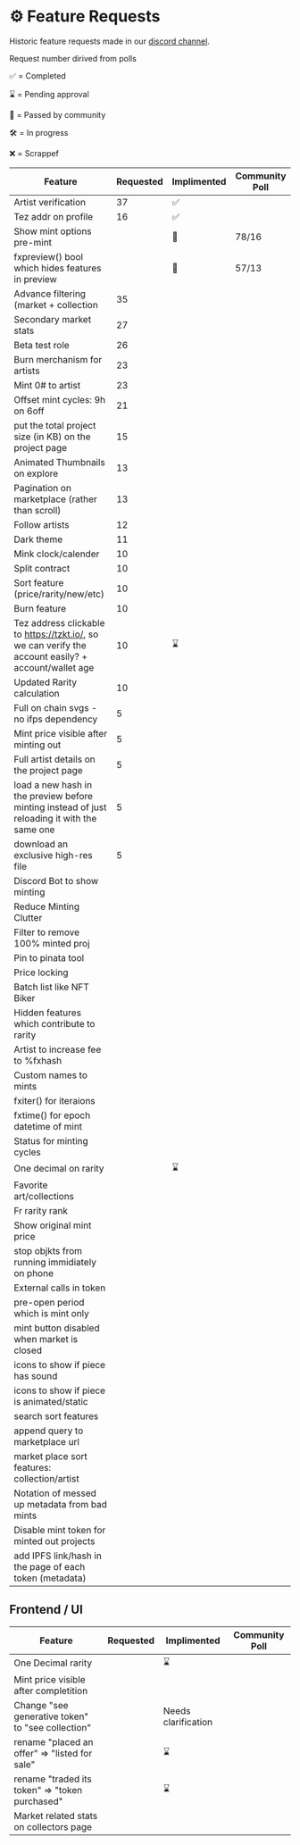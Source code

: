 # ⚙ Feature Requests

Historic feature requests made in our [discord channel](https://discord.gg/WDXQtzM4).

Request number dirived from polls

✅ = Completed

⌛ = Pending approval

🎉 = Passed by community

🛠 = In progress

❌ = Scrappef

| Feature                                                                                              | Requested | Implimented | Community Poll |
| ---------------------------------------------------------------------------------------------------- | --------- | ----------- | -------------- |
| Artist verification                                                                                  | 37        | ✅           |                |
| Tez addr on profile                                                                                  | 16        | ✅           |                |
| Show mint options pre-mint                                                                           |           | 🎉            | 78/16          |
| fxpreview() bool which hides features in preview                                                     |           | 🎉          | 57/13          |
| Advance filtering (market + collection                                                               | 35        |             |                |
| Secondary market stats                                                                               | 27        |             |                |
| Beta test role                                                                                       | 26        |             |                |
| Burn merchanism for artists                                                                          | 23        |             |                |
| Mint 0# to artist                                                                                    | 23        |             |                |
| Offset mint cycles: 9h on 6off                                                                       | 21        |             |                |
| put the total project size (in KB) on the project page                                               | 15        |
| Animated Thumbnails on explore                                                                       | 13        |             |                |
| Pagination on marketplace (rather than scroll)                                                       | 13        |             |                |
| Follow artists                                                                                       | 12        |             |                |
| Dark theme                                                                                           | 11        |             |                |
| Mink clock/calender                                                                                  | 10        |             |                |
| Split contract                                                                                       | 10        |             |                |
| Sort feature (price/rarity/new/etc)                                                                  | 10        |             |                |
| Burn feature                                                                                         | 10        |             |                |
| Tez address clickable to https://tzkt.io/, so we can verify the account easily? + account/wallet age | 10        | ⌛           |                |
| Updated Rarity calculation                                                                           | 10        |             |                |
| Full on chain svgs - no ifps dependency                                                              | 5         |
| Mint price visible after minting out                                                                 | 5         |             |                |
| Full artist details on the project page                                                              | 5         |             |                |
| load a new hash in the preview before minting instead of just reloading it with the same one         | 5         |             |                |
| download an exclusive high-res file                                                                  | 5         |             |                |
| Discord Bot to show minting                                                                          |           |             |                |
| Reduce Minting Clutter                                                                               |           |             |                |
| Filter to remove 100% minted proj                                                                    |           |             |                |
| Pin to pinata tool                                                                                   |           |             |                |
| Price locking                                                                                        |           |             |                |
| Batch list like NFT Biker                                                                            |           |             |                |
| Hidden features which contribute to rarity                                                           |           |             |                |
| Artist to increase fee to %fxhash                                                                    |           |             |                |
| Custom names to mints                                                                                |           |             |                |
| fxiter() for iteraions                                                                               |           |             |                |
| fxtime() for epoch datetime of mint                                                                  |           |             |                |
| Status for minting cycles                                                                            |           |             |                |
| One decimal on rarity                                                                                |           | ⌛           |                |
| Favorite art/collections                                                                             |           |             |                |
| Fr rarity rank                                                                                       |           |             |                |
| Show original mint price                                                                             |           |             |                |
| stop objkts from running immidiately on phone                                                        |           |             |                |
| External calls in token                                                                              |           |             |                |
| pre-open period which is mint only                                                                   |           |             |                |
| mint button disabled when market is closed                                                           |           |             |                |
| icons to show if piece has sound                                                                     |           |             |                |
| icons to show if piece is animated/static                                                            |           |             |                |
| search sort features                                                                                 |           |             |                |
| append query to marketplace url                                                                      |           |             |                |
| market place sort features: collection/artist                                                        |           |             |                |
| Notation of messed up metadata from bad mints                                                        |           |             |                |
| Disable mint token for minted out projects                                                           |           |             |                |
| add IPFS link/hash in the page of each token (metadata)                                              |

## Frontend / UI

| Feature                                            | Requested | Implimented         | Community Poll |
| -------------------------------------------------- | --------- | ------------------- | -------------- |
| One Decimal rarity                                 |           | ⌛                   |
| Mint price visible after completition              |
| Change  "see generative token" to "see collection" |           | Needs clarification |
| rename "placed an offer" => "listed for sale"      |           | ⌛                   |
| rename "traded its token" => "token purchased"     |           | ⌛                   |
| Market related stats on collectors page            |